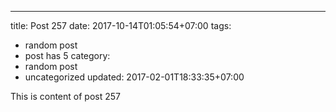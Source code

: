 ---
title: Post 257
date: 2017-10-14T01:05:54+07:00
tags:
  - random post
  - post has 5
category:
  - random post
  - uncategorized
updated: 2017-02-01T18:33:35+07:00

This is content of post 257